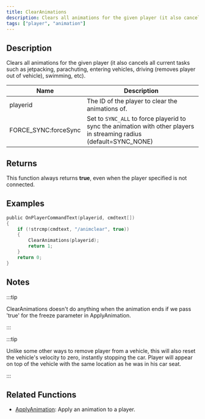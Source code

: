 ```yaml
---
title: ClearAnimations
description: Clears all animations for the given player (it also cancels all current tasks such as jetpacking, parachuting, entering vehicles, driving (removes player out of vehicle), swimming, etc).
tags: ["player", "animation"]
---
```


## Description

Clears all animations for the given player (it also cancels all current tasks such as jetpacking, parachuting, entering vehicles, driving (removes player out of vehicle), swimming, etc).

| Name                 | Description                                                                                                          |
| -------------------- | -------------------------------------------------------------------------------------------------------------------- |
| playerid             | The ID of the player to clear the animations of.                                                                     |
| FORCE_SYNC:forceSync | Set to `SYNC_ALL` to force playerid to sync the animation with other players in streaming radius (default=SYNC_NONE) |

## Returns

This function always returns **true**, even when the player specified is not connected.

## Examples

```c
public OnPlayerCommandText(playerid, cmdtext[])
{
    if (!strcmp(cmdtext, "/animclear", true))
    {
        ClearAnimations(playerid);
        return 1;
    }
    return 0;
}
```

## Notes

:::tip

ClearAnimations doesn't do anything when the animation ends if we pass 'true' for the freeze parameter in ApplyAnimation.

:::

:::tip

Unlike some other ways to remove player from a vehicle, this will also reset the vehicle's velocity to zero, instantly stopping the car. Player will appear on top of the vehicle with the same location as he was in his car seat.

:::

## Related Functions

- [ApplyAnimation](ApplyAnimation): Apply an animation to a player.

